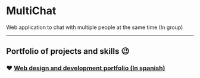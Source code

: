 # MultiChat
Web application to chat with multiple people at the same time (In group)
___
## Portfolio of projects and skills :wink:
### :heart: [Web design and development portfolio (In spanish)](https://bit.ly/hernanreiq)